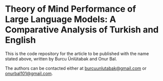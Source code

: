 # Theory of Mind Performance of Large Language Models: A Comparative Analysis of Turkish and English

This is the code repository for the article to be published with the name stated above, written by Burcu Ünlütabak and Onur Bal.

The authors can be contacted either at burcuunlutabak@gmail.com or onurbal101@gmail.com.
